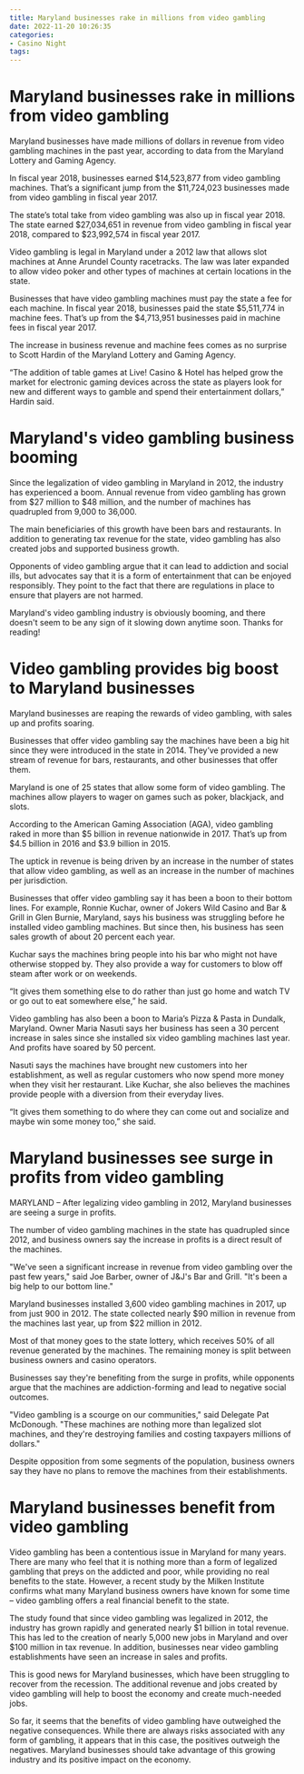 ```yaml
---
title: Maryland businesses rake in millions from video gambling 
date: 2022-11-20 10:26:35
categories:
- Casino Night
tags:
---
```



#  Maryland businesses rake in millions from video gambling 

Maryland businesses have made millions of dollars in revenue from video gambling machines in the past year, according to data from the Maryland Lottery and Gaming Agency.

In fiscal year 2018, businesses earned $14,523,877 from video gambling machines. That’s a significant jump from the $11,724,023 businesses made from video gambling in fiscal year 2017.

The state’s total take from video gambling was also up in fiscal year 2018. The state earned $27,034,651 in revenue from video gambling in fiscal year 2018, compared to $23,992,574 in fiscal year 2017.

Video gambling is legal in Maryland under a 2012 law that allows slot machines at Anne Arundel County racetracks. The law was later expanded to allow video poker and other types of machines at certain locations in the state.

Businesses that have video gambling machines must pay the state a fee for each machine. In fiscal year 2018, businesses paid the state $5,511,774 in machine fees. That’s up from the $4,713,951 businesses paid in machine fees in fiscal year 2017.

The increase in business revenue and machine fees comes as no surprise to Scott Hardin of the Maryland Lottery and Gaming Agency.

“The addition of table games at Live! Casino & Hotel has helped grow the market for electronic gaming devices across the state as players look for new and different ways to gamble and spend their entertainment dollars,” Hardin said.

#  Maryland's video gambling business booming 

Since the legalization of video gambling in Maryland in 2012, the industry has experienced a boom. Annual revenue from video gambling has grown from $27 million to $48 million, and the number of machines has quadrupled from 9,000 to 36,000.

The main beneficiaries of this growth have been bars and restaurants. In addition to generating tax revenue for the state, video gambling has also created jobs and supported business growth.

Opponents of video gambling argue that it can lead to addiction and social ills, but advocates say that it is a form of entertainment that can be enjoyed responsibly. They point to the fact that there are regulations in place to ensure that players are not harmed.

Maryland's video gambling industry is obviously booming, and there doesn't seem to be any sign of it slowing down anytime soon. Thanks for reading!

#  Video gambling provides big boost to Maryland businesses 

Maryland businesses are reaping the rewards of video gambling, with sales up and profits soaring.

Businesses that offer video gambling say the machines have been a big hit since they were introduced in the state in 2014. They’ve provided a new stream of revenue for bars, restaurants, and other businesses that offer them.

Maryland is one of 25 states that allow some form of video gambling. The machines allow players to wager on games such as poker, blackjack, and slots.

According to the American Gaming Association (AGA), video gambling raked in more than $5 billion in revenue nationwide in 2017. That’s up from $4.5 billion in 2016 and $3.9 billion in 2015.

The uptick in revenue is being driven by an increase in the number of states that allow video gambling, as well as an increase in the number of machines per jurisdiction.

Businesses that offer video gambling say it has been a boon to their bottom lines. For example, Ronnie Kuchar, owner of Jokers Wild Casino and Bar & Grill in Glen Burnie, Maryland, says his business was struggling before he installed video gambling machines. But since then, his business has seen sales growth of about 20 percent each year.

Kuchar says the machines bring people into his bar who might not have otherwise stopped by. They also provide a way for customers to blow off steam after work or on weekends.

“It gives them something else to do rather than just go home and watch TV or go out to eat somewhere else,” he said.

Video gambling has also been a boon to Maria’s Pizza & Pasta in Dundalk, Maryland. Owner Maria Nasuti says her business has seen a 30 percent increase in sales since she installed six video gambling machines last year. And profits have soared by 50 percent.

Nasuti says the machines have brought new customers into her establishment, as well as regular customers who now spend more money when they visit her restaurant. Like Kuchar, she also believes the machines provide people with a diversion from their everyday lives.

“It gives them something to do where they can come out and socialize and maybe win some money too,” she said.

#  Maryland businesses see surge in profits from video gambling 

MARYLAND – After legalizing video gambling in 2012, Maryland businesses are seeing a surge in profits.

The number of video gambling machines in the state has quadrupled since 2012, and business owners say the increase in profits is a direct result of the machines.

"We've seen a significant increase in revenue from video gambling over the past few years," said Joe Barber, owner of J&J's Bar and Grill. "It's been a big help to our bottom line."

Maryland businesses installed 3,600 video gambling machines in 2017, up from just 900 in 2012. The state collected nearly $90 million in revenue from the machines last year, up from $22 million in 2012.

Most of that money goes to the state lottery, which receives 50% of all revenue generated by the machines. The remaining money is split between business owners and casino operators.

Businesses say they're benefiting from the surge in profits, while opponents argue that the machines are addiction-forming and lead to negative social outcomes.

"Video gambling is a scourge on our communities," said Delegate Pat McDonough. "These machines are nothing more than legalized slot machines, and they're destroying families and costing taxpayers millions of dollars."

Despite opposition from some segments of the population, business owners say they have no plans to remove the machines from their establishments.

#  Maryland businesses benefit from video gambling

Video gambling has been a contentious issue in Maryland for many years. There are many who feel that it is nothing more than a form of legalized gambling that preys on the addicted and poor, while providing no real benefits to the state. However, a recent study by the Milken Institute confirms what many Maryland business owners have known for some time – video gambling offers a real financial benefit to the state.

The study found that since video gambling was legalized in 2012, the industry has grown rapidly and generated nearly $1 billion in total revenue. This has led to the creation of nearly 5,000 new jobs in Maryland and over $100 million in tax revenue. In addition, businesses near video gambling establishments have seen an increase in sales and profits.

This is good news for Maryland businesses, which have been struggling to recover from the recession. The additional revenue and jobs created by video gambling will help to boost the economy and create much-needed jobs.

So far, it seems that the benefits of video gambling have outweighed the negative consequences. While there are always risks associated with any form of gambling, it appears that in this case, the positives outweigh the negatives. Maryland businesses should take advantage of this growing industry and its positive impact on the economy.
